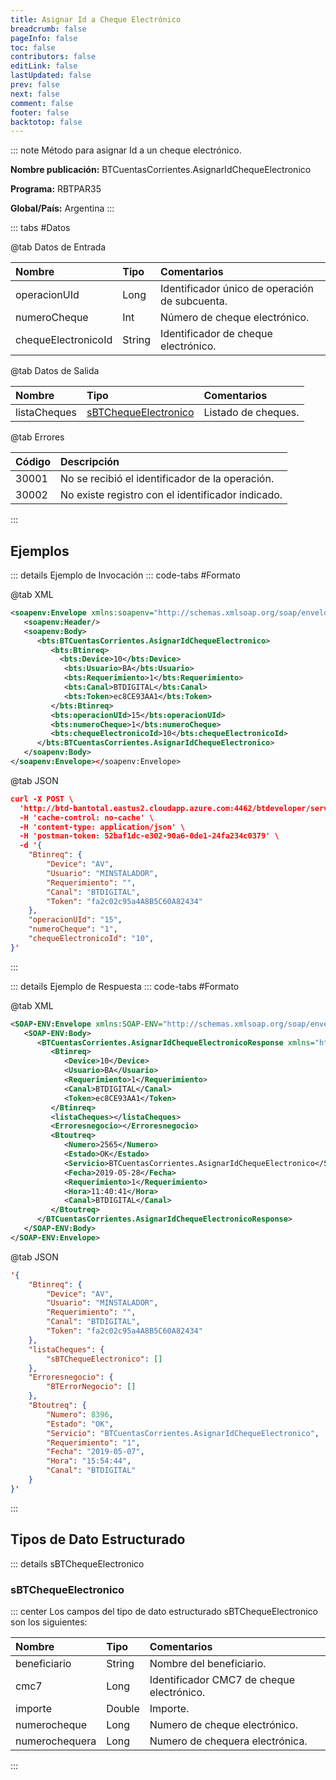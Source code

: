 ```yaml
---
title: Asignar Id a Cheque Electrónico
breadcrumb: false
pageInfo: false
toc: false
contributors: false
editLink: false
lastUpdated: false
prev: false
next: false
comment: false
footer: false
backtotop: false
---
```


<!-- ABRE DATOS DEL MÉTODO -->
::: note Método para asignar Id a un cheque electrónico.

**Nombre publicación:** BTCuentasCorrientes.AsignarIdChequeElectronico

**Programa:** RBTPAR35

**Global/País:** Argentina
:::
<!-- CIERRA DATOS DEL MÉTODO -->

<!-- ABRE TABLA DE DATOS -->
::: tabs #Datos 

@tab Datos de Entrada

Nombre | Tipo | Comentarios
:--------- | :--------- | :---------
operacionUId | Long | Identificador único de operación de subcuenta.
numeroCheque | Int | Número de cheque electrónico.
chequeElectronicoId | String | Identificador de cheque electrónico.

@tab Datos de Salida

Nombre | Tipo | Comentarios
:--------- | :----------- | :-----------
listaCheques |	[sBTChequeElectronico](#sbtchequeelectronico) | Listado de cheques.

@tab Errores

Código | Descripción
:--------- | :-----------
30001 | No se recibió el identificador de la operación. 
30002 | No existe registro con el identificador indicado. 
:::  
<!-- CIERRA TABLA DE DATOS -->

## **Ejemplos**

<!-- ABRE EJEMPLO DE INVOCACIÓN -->
::: details Ejemplo de Invocación 
::: code-tabs #Formato

@tab XML
```xml
<soapenv:Envelope xmlns:soapenv="http://schemas.xmlsoap.org/soap/envelope/" xmlns:bts="http://uy.com.dlya.bantotal/BTSOA/">
   <soapenv:Header/>
   <soapenv:Body>
      <bts:BTCuentasCorrientes.AsignarIdChequeElectronico>
         <bts:Btinreq>
           <bts:Device>10</bts:Device>
            <bts:Usuario>BA</bts:Usuario>
            <bts:Requerimiento>1</bts:Requerimiento>
            <bts:Canal>BTDIGITAL</bts:Canal>
            <bts:Token>ec8CE93AA1</bts:Token>
         </bts:Btinreq>
         <bts:operacionUId>15</bts:operacionUId>
         <bts:numeroCheque>1</bts:numeroCheque>
         <bts:chequeElectronicoId>10</bts:chequeElectronicoId>
      </bts:BTCuentasCorrientes.AsignarIdChequeElectronico>
   </soapenv:Body>
</soapenv:Envelope></soapenv:Envelope>
```

@tab JSON
```json
curl -X POST \
  'http://btd-bantotal.eastus2.cloudapp.azure.com:4462/btdeveloper/servlet/com.dlya.bantotal.odwsbt_BTCuentasCorrientes_v1?AsignarIdChequeElectronico' \
  -H 'cache-control: no-cache' \
  -H 'content-type: application/json' \
  -H 'postman-token: 52baf1dc-e302-90a6-0de1-24fa234c0379' \
  -d '{
	"Btinreq": {
		"Device": "AV",
		"Usuario": "MINSTALADOR",
		"Requerimiento": "",
		"Canal": "BTDIGITAL",
		"Token": "fa2c02c95a4A8B5C60A82434"
	},
	"operacionUId": "15",
	"numeroCheque": "1",
	"chequeElectronicoId": "10",
}'
```
:::
<!-- CIERRA EJEMPLO DE INVOCACIÓN -->

<!-- ABRE EJEMPLO DE RESPUESTA -->
::: details Ejemplo de Respuesta 
::: code-tabs #Formato

@tab XML
```xml
<SOAP-ENV:Envelope xmlns:SOAP-ENV="http://schemas.xmlsoap.org/soap/envelope/" xmlns:xsd="http://www.w3.org/2001/XMLSchema" xmlns:SOAP-ENC="http://schemas.xmlsoap.org/soap/encoding/" xmlns:xsi="http://www.w3.org/2001/XMLSchema-instance">
   <SOAP-ENV:Body>
      <BTCuentasCorrientes.AsignarIdChequeElectronicoResponse xmlns="http://uy.com.dlya.bantotal/BTSOA/">
         <Btinreq>
            <Device>10</Device>
            <Usuario>BA</Usuario>
            <Requerimiento>1</Requerimiento>
            <Canal>BTDIGITAL</Canal>
            <Token>ec8CE93AA1</Token>
         </Btinreq>
         <listaCheques></listaCheques>
         <Erroresnegocio></Erroresnegocio>
         <Btoutreq>
            <Numero>2565</Numero>
            <Estado>OK</Estado>
            <Servicio>BTCuentasCorrientes.AsignarIdChequeElectronico</Servicio>
            <Fecha>2019-05-28</Fecha>
            <Requerimiento>1</Requerimiento>
            <Hora>11:40:41</Hora>
            <Canal>BTDIGITAL</Canal>
         </Btoutreq>
      </BTCuentasCorrientes.AsignarIdChequeElectronicoResponse>
   </SOAP-ENV:Body>
</SOAP-ENV:Envelope>
```

@tab JSON
```json
'{
	"Btinreq": {
		"Device": "AV",
		"Usuario": "MINSTALADOR",
		"Requerimiento": "",
		"Canal": "BTDIGITAL",
		"Token": "fa2c02c95a4A8B5C60A82434"
	},
	"listaCheques": {
        "sBTChequeElectronico": []
    },
    "Erroresnegocio": {
        "BTErrorNegocio": []
    },
    "Btoutreq": {
        "Numero": 8396,
        "Estado": "OK",
        "Servicio": "BTCuentasCorrientes.AsignarIdChequeElectronico",
        "Requerimiento": "1",
        "Fecha": "2019-05-07",
        "Hora": "15:54:44",
        "Canal": "BTDIGITAL"
    }
}'
```
::: 
<!-- CIERRA EJEMPLO DE RESPUESTA -->

## **Tipos de Dato Estructurado**

<!-- ABRE SDT -->
::: details sBTChequeElectronico  

### sBTChequeElectronico

::: center 
Los campos del tipo de dato estructurado sBTChequeElectronico son los siguientes: 

Nombre | Tipo | Comentarios 
:--------- | :----------- | :----------- 
beneficiario | String | Nombre del beneficiario. 
cmc7 | Long | Identificador CMC7 de cheque electrónico.
importe | Double | Importe. 
numerocheque | Long | Numero de cheque electrónico. 
numerochequera | Long | Numero de chequera electrónica. 
:::
<!-- CIERRA SDT -->